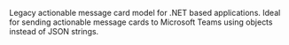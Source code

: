 Legacy actionable message card model for .NET based applications. Ideal for sending actionable message cards to Microsoft Teams using objects instead of JSON strings.
